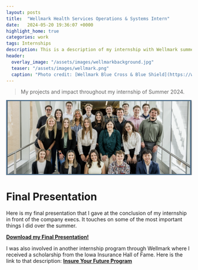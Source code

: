 ```yaml
---
layout: posts
title:  "Wellmark Health Services Operations & Systems Intern"
date:   2024-05-20 19:36:07 +0000
highlight_home: true
categories: work
tags: Internships
description: This is a description of my internship with Wellmark summer 2024.
header:
  overlay_image: "/assets/images/wellmarkbackground.jpg"
  teaser: "/assets/images/wellmark.png"
  caption: "Photo credit: [Wellmark Blue Cross & Blue Shield](https://www.wellmark.com/)"
---
```

> My projects and impact throughout my internship of Summer 2024.

![Wellmark Interns](/assets/images/interns.png)


# Final Presentation
Here is my final presentation that I gave at the conclusion of my internship in front of the company execs. It touches on some of the most important things I did over the summer.

<a href="/assets/images/KendallStarcevichFinalWellmarkPresentation.pptx" download><strong>Download my Final Presentation!</strong></a>

I was also involved in another internship program through Wellmark where I received a scholarship from the Iowa Insurance Hall of Fame. Here is the link to that description: <a href="https://ubiquitous-engine-r4gx5xgg4jv93xr4g-4000.app.github.dev/work/2024/05/20/InsureYourFuture.html" target="_blank"><strong>Insure Your Future Program</strong></a>
